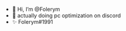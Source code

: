 - 👋 Hi, I’m @Folerym
- 👀 actually doing pc optimization on discord
- ✨ Folerym#1991

<!---
Folerym/Folerym is a ✨ special ✨ repository because its `README.md` (this file) appears on your GitHub profile.
You can click the Preview link to take a look at your changes.
--->
